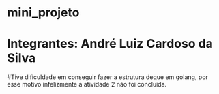 # mini_projeto
# Integrantes: André Luiz Cardoso da Silva

#Tive dificuldade em conseguir fazer a estrutura deque em golang, por esse motivo infelizmente a atividade 2 não foi concluida.
